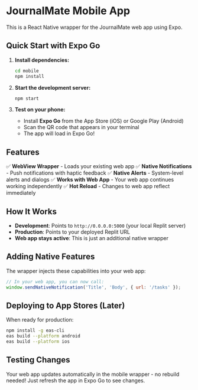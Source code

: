 
# JournalMate Mobile App

This is a React Native wrapper for the JournalMate web app using Expo.

## Quick Start with Expo Go

1. **Install dependencies:**
   ```bash
   cd mobile
   npm install
   ```

2. **Start the development server:**
   ```bash
   npm start
   ```

3. **Test on your phone:**
   - Install **Expo Go** from the App Store (iOS) or Google Play (Android)
   - Scan the QR code that appears in your terminal
   - The app will load in Expo Go!

## Features

✅ **WebView Wrapper** - Loads your existing web app
✅ **Native Notifications** - Push notifications with haptic feedback
✅ **Native Alerts** - System-level alerts and dialogs
✅ **Works with Web App** - Your web app continues working independently
✅ **Hot Reload** - Changes to web app reflect immediately

## How It Works

- **Development**: Points to `http://0.0.0.0:5000` (your local Replit server)
- **Production**: Points to your deployed Replit URL
- **Web app stays active**: This is just an additional native wrapper

## Adding Native Features

The wrapper injects these capabilities into your web app:

```javascript
// In your web app, you can now call:
window.sendNativeNotification('Title', 'Body', { url: '/tasks' });
```

## Deploying to App Stores (Later)

When ready for production:
```bash
npm install -g eas-cli
eas build --platform android
eas build --platform ios
```

## Testing Changes

Your web app updates automatically in the mobile wrapper - no rebuild needed!
Just refresh the app in Expo Go to see changes.
